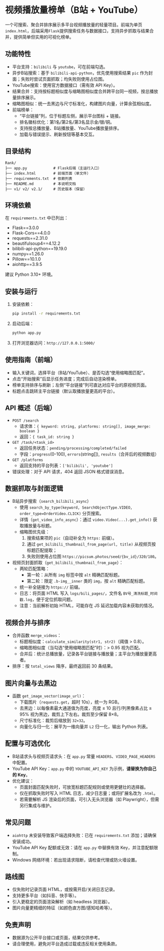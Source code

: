 # 视频播放量榜单（B站 + YouTube）

一个可搜索、聚合并排序展示多平台视频播放量的轻量项目。前端为单页`index.html`，后端采用`Flask`提供搜索任务与数据接口，支持异步抓取与结果合并，提供简单但实用的可视化榜单。

## 功能特性
- 平台支持：`bilibili` 与 `youtube`，可在前端勾选。
- 异步B站搜索：基于 `bilibili-api-python`，优先使用搜索结果 `pic` 作为封面；失败时尝试页面抓取；均失败则使用占位图。
- YouTube搜索：使用官方数据接口（需有效 API Key）。
- 结果合并：支持按标题相似度与缩略图相似度合并跨平台同一视频，按总播放量排序展示。
- 缩略图相似：统一去黑边与尺寸标准化，构建图片向量，计算余弦相似度。
- 前端榜单：
  - “平台链接”列，位于标题左侧，展示平台图标 + 链接。
  - 排名徽标优化：第1名/第2名/第3名显示金/银/铜。
  - 支持按总播放量、B站播放量、YouTube播放量排序。
  - 加载与错误提示、刷新按钮等基本交互。

## 目录结构
```
Rank/
├── app.py            # Flask后端（主运行入口）
├── index.html        # 前端页面（单文件）
├── requirements.txt  # 依赖列表
├── README.md         # 本说明文档
├── v1/ v2/ v2.1/     # 历史版本（保留）
```

## 环境依赖
在 `requirements.txt` 中已列出：
- Flask==3.0.0
- Flask-Cors==4.0.0
- requests==2.31.0
- beautifulsoup4==4.12.2
- bilibili-api-python==19.19.0
- numpy==1.26.0
- Pillow==10.1.0
- aiohttp==3.9.5

建议 Python 3.10+ 环境。

## 安装与运行
1. 安装依赖：
   ```bash
   pip install -r requirements.txt
   ```
2. 启动后端：
   ```bash
   python app.py
   ```
3. 打开浏览器访问：`http://127.0.0.1:5000/`

## 使用指南（前端）
- 输入关键词，选择平台（B站/YouTube）、是否勾选“使用缩略图匹配”。
- 点击“开始搜索”后显示任务进度；完成后自动渲染榜单。
- 榜单支持排序与刷新；左侧“平台链接”列可直达对应平台的原视频页面。
- 标题点击跳转主平台链接（默认取播放量更高的平台）。

## API 概述（后端）
- `POST /search`
  - 请求体：`{ keyword: string, platforms: string[], image_merge: boolean }`
  - 返回：`{ task_id: string }`
- `GET /task/<task_id>`
  - 返回任务状态：`pending/processing/completed/failed`
  - 字段：`progress`(0-100), `errors`(string[]), `results`（合并后的视频数组）
- `GET /platforms`
  - 返回支持的平台列表：`['bilibili', 'youtube']`
- 错误处理：对于 API 请求，404 返回 JSON 格式错误消息。

## 数据抓取与封面逻辑
- B站异步搜索（`search_bilibili_async`）
  - 使用 `search_by_type(keyword, SearchObjectType.VIDEO, order_type=OrderVideo.CLICK)` 分页搜索。
  - 详情（`get_video_info_async`）：通过 `video.Video(...).get_info()` 获取播放量与标题。
  - 缩略图优先级：
    1) 搜索结果项的 `pic`（自动补全为 `https:` 前缀）。
    2) 通过 `get_bilibili_thumbnail_from_page(url, title)` 从视频页按标题匹配提取；
    3) 失败则使用占位图 `https://picsum.photos/seed/{bv_id}/320/180`。
- 视频页封面抓取（`get_bilibili_thumbnail_from_page`）：
  - 两轮匹配策略：
    - 第一轮：从所有 `img` 标签中按 `alt` 精确匹配标题。
    - 第二轮：限定 `.b-img__inner` 类的 `img`，按 `alt` 精确匹配标题。
  - 统一补全链接为 `https://` 前缀。
  - 日志：将页面 HTML 写入 `logs/bili_pages/`，文件名 `BV号_清洗标题_时间戳.log`，便于定位抓取问题。
  - 注意：当前解析初始 HTML，可能存在 JS 延迟加载内容未获取的情况。

## 视频合并与排序
- 合并函数 `merge_videos`：
  - 标题相似度：`calculate_similarity(str1, str2)`（阈值 > 0.8）。
  - 缩略图相似度（当勾选“使用缩略图匹配”时）：> 0.95 视为匹配。
  - 合并后：统计总播放量，记录各平台链接与播放量；主平台为播放量更高者。
- 排序：按 `total_views` 降序，最终返回前 30 条结果。

## 图片向量与去黑边
- 函数 `get_image_vector(image_url)`：
  - 下载图片（`requests.get`，超时 10s），统一为 RGB。
  - 去黑边：以每像素最大通道值为亮度，亮度 ≤ 10 且行/列黑像素占比 ≥ 95% 视为黑边，裁剪上下左右。裁剪至少保留 8×8。
  - 尺寸标准化：裁剪后缩放到 `32×32`。
  - 向量化与归一化：展平为一维向量并 `L2` 归一化，输出 Python 列表。

## 配置与可选优化
- B站请求头与视频页请求头：在 `app.py` 常量 `HEADERS`、`VIDEO_PAGE_HEADERS` 中配置。
- YouTube API Key：`app.py` 中的 `YOUTUBE_API_KEY` 为示例，**请替换为你自己的 Key**。
- 优化建议：
  - 页面封面匹配失败时，可放宽标题匹配规则或使用更健壮的选择器。
  - 仅在抓取失败时写入 HTML 日志，减少日志量；或将扩展名改为 `.html`。
  - 若需要解析 JS 渲染后的页面，可引入无头浏览器（如 Playwright），但需另行集成与维护。

## 常见问题
- `aiohttp` 未安装导致客户端选择失败：已在 `requirements.txt` 添加；请确保安装成功。
- YouTube API Key 配额或无效：请在 `app.py` 中替换有效 Key，并注意配额限制。
- Windows 网络环境：若出现请求阻断，请检查代理或防火墙设置。

## 路线图
- 仅失败时记录页面 HTML，或按需开启/关闭日志记录。
- 支持更多平台（如抖音、快手等）。
- 引入更稳定的页面渲染解析（如 headless 浏览器）。
- 图片向量更精细的特征（如颜色直方图/感知哈希等）。

## 免责声明
- 数据源为公开平台接口或页面，结果仅供参考。
- 请合理使用，避免对平台造成过载或违反相关使用条款。

